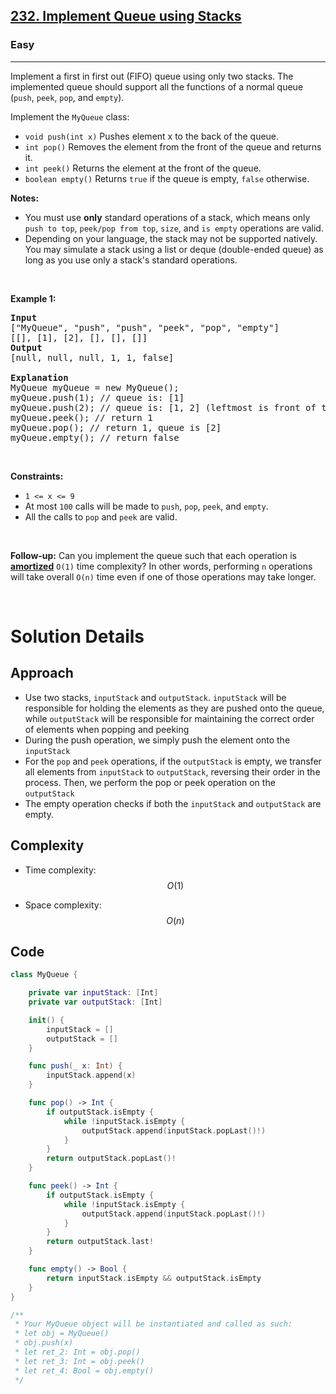 <h2><a href="https://leetcode.com/problems/implement-queue-using-stacks/">232. Implement Queue using Stacks</a></h2><h3>Easy</h3><hr><div><p>Implement a first in first out (FIFO) queue using only two stacks. The implemented queue should support all the functions of a normal queue (<code>push</code>, <code>peek</code>, <code>pop</code>, and <code>empty</code>).</p>

<p>Implement the <code>MyQueue</code> class:</p>

<ul>
	<li><code>void push(int x)</code> Pushes element x to the back of the queue.</li>
	<li><code>int pop()</code> Removes the element from the front of the queue and returns it.</li>
	<li><code>int peek()</code> Returns the element at the front of the queue.</li>
	<li><code>boolean empty()</code> Returns <code>true</code> if the queue is empty, <code>false</code> otherwise.</li>
</ul>

<p><strong>Notes:</strong></p>

<ul>
	<li>You must use <strong>only</strong> standard operations of a stack, which means only <code>push to top</code>, <code>peek/pop from top</code>, <code>size</code>, and <code>is empty</code> operations are valid.</li>
	<li>Depending on your language, the stack may not be supported natively. You may simulate a stack using a list or deque (double-ended queue) as long as you use only a stack's standard operations.</li>
</ul>

<p>&nbsp;</p>
<p><strong class="example">Example 1:</strong></p>

<pre><strong>Input</strong>
["MyQueue", "push", "push", "peek", "pop", "empty"]
[[], [1], [2], [], [], []]
<strong>Output</strong>
[null, null, null, 1, 1, false]

<strong>Explanation</strong>
MyQueue myQueue = new MyQueue();
myQueue.push(1); // queue is: [1]
myQueue.push(2); // queue is: [1, 2] (leftmost is front of the queue)
myQueue.peek(); // return 1
myQueue.pop(); // return 1, queue is [2]
myQueue.empty(); // return false
</pre>

<p>&nbsp;</p>
<p><strong>Constraints:</strong></p>

<ul>
	<li><code>1 &lt;= x &lt;= 9</code></li>
	<li>At most <code>100</code>&nbsp;calls will be made to <code>push</code>, <code>pop</code>, <code>peek</code>, and <code>empty</code>.</li>
	<li>All the calls to <code>pop</code> and <code>peek</code> are valid.</li>
</ul>

<p>&nbsp;</p>
<p><strong>Follow-up:</strong> Can you implement the queue such that each operation is <strong><a href="https://en.wikipedia.org/wiki/Amortized_analysis" target="_blank">amortized</a></strong> <code>O(1)</code> time complexity? In other words, performing <code>n</code> operations will take overall <code>O(n)</code> time even if one of those operations may take longer.</p>
</div>
</br>

# Solution Details

## Approach
- Use two stacks, `inputStack` and `outputStack`. `inputStack` will be responsible for holding the elements as they are pushed onto the queue, while `outputStack` will be responsible for maintaining the correct order of elements when popping and peeking
- During the push operation, we simply push the element onto the `inputStack`
- For the `pop` and `peek` operations, if the `outputStack` is empty, we transfer all elements from `inputStack` to `outputStack`, reversing their order in the process. Then, we perform the pop or peek operation on the `outputStack`
- The empty operation checks if both the `inputStack` and `outputStack` are empty.

## Complexity
- Time complexity:
$$O(1)$$

- Space complexity:
$$O(n)$$

## Code
```swift
class MyQueue {

    private var inputStack: [Int]
    private var outputStack: [Int]

    init() {
        inputStack = []
        outputStack = []
    }

    func push(_ x: Int) {
        inputStack.append(x)
    }

    func pop() -> Int {
        if outputStack.isEmpty {
            while !inputStack.isEmpty {
                outputStack.append(inputStack.popLast()!)
            }
        }
        return outputStack.popLast()!
    }

    func peek() -> Int {
        if outputStack.isEmpty {
            while !inputStack.isEmpty {
                outputStack.append(inputStack.popLast()!)
            }
        }
        return outputStack.last!
    }

    func empty() -> Bool {
        return inputStack.isEmpty && outputStack.isEmpty
    }
}

/**
 * Your MyQueue object will be instantiated and called as such:
 * let obj = MyQueue()
 * obj.push(x)
 * let ret_2: Int = obj.pop()
 * let ret_3: Int = obj.peek()
 * let ret_4: Bool = obj.empty()
 */
```
